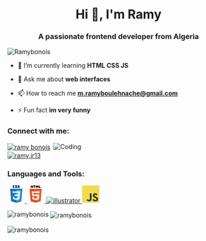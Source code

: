 <h1 align="center">Hi 👋, I'm Ramy</h1>
<h3 align="center">A passionate frontend developer from Algeria</h3>

<p align="left"> <img src="https://komarev.com/ghpvc/?username=ramybonois&label=Profile%20views&color=0e75b6&style=flat" alt="Ramybonois" /> </p>

- 🌱 I’m currently learning **HTML CSS JS**

- 💬 Ask me about **web interfaces**

- 📫 How to reach me **m.ramyboulehnache@gmail.com**

- ⚡ Fun fact **im very funny**

<h3 align="left">Connect with me:</h3>
<img align="right" alt="Coding" width="400" src="https://cdn.dribbble.com/users/2261302/screenshots/8025303/media/4aaedc32f3f90f3bc306d9064a405593.gif">
<p align="left">
<a href="https://www.facebook.com/ramy.bonois23" target="blank"><img align="center" src="https://raw.githubusercontent.com/rahuldkjain/github-profile-readme-generator/master/src/images/icons/Social/facebook.svg" alt="ramy bonois" height="30" width="40" /></a>
<a href="https://instagram.com/ramy.jr13" target="blank"><img align="center" src="https://raw.githubusercontent.com/rahuldkjain/github-profile-readme-generator/master/src/images/icons/Social/instagram.svg" alt="ramy.jr13" height="30" width="40" /></a>
</p>

<h3 align="left">Languages and Tools:</h3>
<p align="left"> <a href="https://www.w3schools.com/css/" target="_blank" rel="noreferrer"> <img src="https://raw.githubusercontent.com/devicons/devicon/master/icons/css3/css3-original-wordmark.svg" alt="css3" width="40" height="40"/> </a> <a href="https://www.w3.org/html/" target="_blank" rel="noreferrer"> <img src="https://raw.githubusercontent.com/devicons/devicon/master/icons/html5/html5-original-wordmark.svg" alt="html5" width="40" height="40"/> </a> <a href="https://www.adobe.com/in/products/illustrator.html" target="_blank" rel="noreferrer"> <img src="https://www.vectorlogo.zone/logos/adobe_illustrator/adobe_illustrator-icon.svg" alt="illustrator" width="40" height="40"/> </a> <a href="https://developer.mozilla.org/en-US/docs/Web/JavaScript" target="_blank" rel="noreferrer"> <img src="https://raw.githubusercontent.com/devicons/devicon/master/icons/javascript/javascript-original.svg" alt="javascript" width="40" height="40"/> </a> </p>

<p><img align="left" src="https://github-readme-stats.vercel.app/api/top-langs?username=ramybonois&show_icons=true&locale=en&layout=compact" alt="ramybonois" /></p>

<p>&nbsp;<img align="center" src="https://github-readme-stats.vercel.app/api?username=ramybonois&show_icons=true&locale=en" alt="ramybonois" /></p>

<p><img align="center" src="https://github-readme-streak-stats.herokuapp.com/?user=ramybonois&" alt="ramybonois" /></p>
